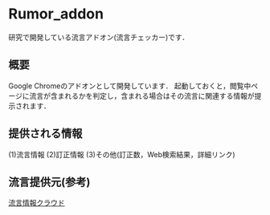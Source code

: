 Rumor_addon
====
研究で開発している流言アドオン(流言チェッカー)です．

## 概要
Google Chromeのアドオンとして開発しています．
起動しておくと，閲覧中ページに流言が含まれるかを判定し，含まれる場合はその流言に関連する情報が提示されます．

## 提供される情報
(1)流言情報
(2)訂正情報
(3)その他(訂正数，Web検索結果，詳細リンク)

## 流言提供元(参考)
[流言情報クラウド](http://mednlp.jp/~miyabe/rumorCloud/rumorlist.cgi)
